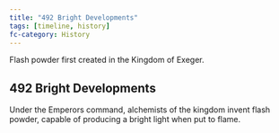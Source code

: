 ```yaml
---
title: "492 Bright Developments"
tags: [timeline, history]
fc-category: History
---
```

<span class='ob-timelines'
	data-date='492-00-00-00'
	data-title='Bright Developments'
	data-class='orange'>Flash powder first created in the Kingdom of Exeger.</span>
## 492 Bright Developments
Under the Emperors command, alchemists of the kingdom invent flash powder, capable of producing a bright light when put to flame.
